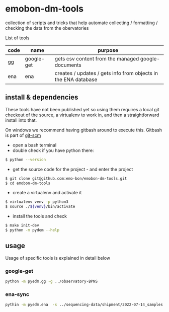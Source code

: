 # emobon-dm-tools
collection of scripts and tricks that help automate collecting / formatting / checking  the data from the obervatories


List of tools

| code | name        | purpose                                                                                    |
|------|-------------|--------------------------------------------------------------------------------------------|
| gg   | google-get  | gets csv content from the managed google-documents                                         |
| ena  | ena         | creates / updates / gets info from objects in the ENA database                             | 


## install & dependencies

These tools have not been published yet so using them requires a local git checkout of the source, a virtualenv to work in, and then a straightforward install into that.

On windows we recommend having gitbash around to execute this. Gitbash is part of [git-scm](https://git-scm.com/downloads)

* open a bash terminal
* double check if you have python there:
```bash
$ python --version
```

* get the source code for the project - and enter the project

```bash
$ git clone git@github.com:emo-bon/emobon-dm-tools.git
$ cd emobon-dm-tools
```

* create a virtualenv and activate it

```bash
$ virtualenv venv -p python3
$ source ./${venv}/bin/activate
```

* install the tools and check

```bash
$ make init-dev
$ python -m pydem --help
```


## usage 

Usage of specific tools is explained in detail below

### google-get

``` bash
python -m pyedm.gg -g ../observatory-BPNS

```


### ena-sync 
``` bash
pythin -m pyedm.ena  -s ../sequencing-data/shipment/2022-07-14_samples.csv
```

